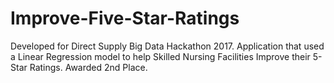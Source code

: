 # Improve-Five-Star-Ratings
Developed for Direct Supply Big Data Hackathon 2017.  Application that used a Linear Regression model to help Skilled Nursing Facilities Improve their 5-Star Ratings.
Awarded 2nd Place.
